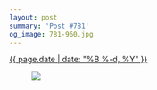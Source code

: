 ```yaml
---
layout: post
summary: 'Post #781'
og_image: 781-960.jpg
---
```


<div class="post">
 <time>
  <a href="/781">
   {{ page.date | date: "%B %-d, %Y" }}
  </a>
 </time>
 <a href="/781">
  <figure data-taken="10/27/2018">
   <img sizes="(min-width: 700px) 50vw, calc(100vw - 2rem)" src="{{ site.assets_url }}/781-480.jpg" srcset="{{ site.assets_url }}/781-240.jpg 240w, {{ site.assets_url }}/781-480.jpg 480w, {{ site.assets_url }}/781-720.jpg 720w, {{ site.assets_url }}/781-960.jpg 960w"/>
  </figure>
 </a>
</div>

